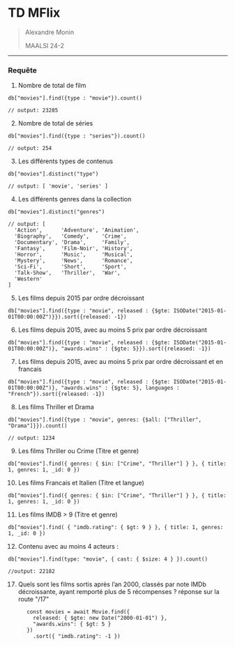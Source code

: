# TD MFlix

> Alexandre Monin
>
> MAALSI 24-2

---

### Requête

1. Nombre de total de film

```
db["movies"].find({type : "movie"}).count()

// output: 23285
```

2. Nombre de total de séries

```
db["movies"].find({type : "series"}).count()

// output: 254
```

3. Les différents types de contenus

```
db["movies"].distinct("type")

// output: [ 'movie', 'series' ]
```

4. Les différents genres dans la collection

```
db["movies"].distinct("genres")

// output: [
  'Action',      'Adventure', 'Animation',
  'Biography',   'Comedy',    'Crime',
  'Documentary', 'Drama',     'Family',
  'Fantasy',     'Film-Noir', 'History',
  'Horror',      'Music',     'Musical',
  'Mystery',     'News',      'Romance',
  'Sci-Fi',      'Short',     'Sport',
  'Talk-Show',   'Thriller',  'War',
  'Western'
]
```

5. Les films depuis 2015 par ordre décroissant

```
db["movies"].find({type : "movie", released : {$gte: ISODate("2015-01-01T00:00:00Z")}}).sort({released: -1})
```

6. Les films depuis 2015, avec au moins 5 prix par ordre décroissant

```
db["movies"].find({type : "movie", released : {$gte: ISODate("2015-01-01T00:00:00Z")}, "awards.wins" : {$gte: 5}}).sort({released: -1})
```

7. Les films depuis 2015, avec au moins 5 prix par ordre décroissant et en francais

```
db["movies"].find({type : "movie", released : {$gte: ISODate("2015-01-01T00:00:00Z")}, "awards.wins" : {$gte: 5}, languages : "French"}).sort({released: -1})
```

8. Les films Thriller et Drama

```
db["movies"].find({type : "movie", genres: {$all: ["Thriller", "Drama"]}}).count()

// output: 1234
```

9. Les films Thriller ou Crime (Titre et genre)

```
db["movies"].find({ genres: { $in: ["Crime", "Thriller"] } }, { title: 1, genres: 1, _id: 0 })
```

10. Les films Francais et Italien (Titre et langue)

```
db["movies"].find({ genres: { $in: ["Crime", "Thriller"] } }, { title: 1, genres: 1, _id: 0 })
```

11. Les films IMDB > 9 (Titre et genre)

```
db["movies"].find( { "imdb.rating": { $gt: 9 } }, { title: 1, genres: 1, _id: 0 })
```

12. Contenu avec au moins 4 acteurs :

```
db["movies"].find(type: "movie", { cast: { $size: 4 } }).count()

//output: 22182
```

17. Quels sont les films sortis après l’an 2000, classés par note IMDb décroissante, ayant remporté plus de 5 récompenses ?
    réponse sur la route "/17"

```
      const movies = await Movie.find({
        released: { $gte: new Date("2000-01-01") },
        "awards.wins": { $gt: 5 }
      })
        .sort({ "imdb.rating": -1 })
```
